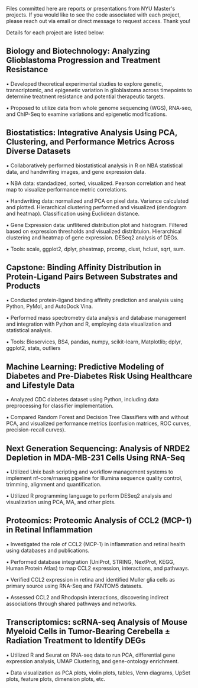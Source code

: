 Files committed here are reports or presentations from NYU Master's projects. If you would like to see the code associated with each project, please reach out via email or direct message to request access. Thank you!

Details for each project are listed below:

## Biology and Biotechnology: Analyzing Glioblastoma Progression and Treatment Resistance
▪	Developed theoretical experimental studies to explore genetic, transcriptomic, and epigenetic variation in glioblastoma across timepoints to determine treatment resistance and potential therapeutic targets.

▪	Proposed to utilize data from whole genome sequencing (WGS), RNA-seq, and ChIP-Seq to examine variations and epigenetic modifications. 

## Biostatistics: Integrative Analysis Using PCA, Clustering, and Performance Metrics Across Diverse Datasets
▪	Collaboratively performed biostatistical analysis in R on NBA statistical data, and handwriting images, and gene expression data. 

▪	NBA data: standadized, sorted, visualized. Pearson correlation and heat map to visualize performance metric correlations.

▪	Handwriting data: normalized and PCA on pixel data. Variance calculated and plotted. Hierarchical clustering performed and visualized (dendogram and heatmap). Classification using Euclidean distance.

▪	Gene Expression data: unflitered distribution plot and histogram. Filtered based on expression thresholds and visualized distribtuion. Hierarchical clustering and heatmap of gene expression. DESeq2 analysis of DEGs.

▪	 Tools: scale, ggplot2, dplyr, pheatmap, prcomp, clust, hclust, sqrt, sum.

## Capstone: Binding Affinity Distribution in Protein-Ligand Pairs Between Substrates and Products
▪	Conducted protein-ligand binding affinity prediction and analysis using Python, PyMol, and AutoDock Vina.

▪	Performed mass spectrometry data analysis and database management and integration with Python and R, employing data visualization and statistical analysis.

▪	Tools: Bioservices, BS4, pandas, numpy, scikit-learn, Matplotlib; dplyr, ggplot2, stats, outliers

## Machine Learning: Predictive Modeling of Diabetes and Pre-Diabetes Risk Using Healthcare and Lifestyle Data
▪	Analyzed CDC diabetes dataset using Python, including data preprocessing for classifier implementation.  

▪	Compared Random Forest and Decision Tree Classifiers with and without PCA, and visualized performance metrics (confusion matrices, ROC curves, precision-recall curves).

## Next Generation Sequencing: Analysis of NRDE2 Depletion in MDA-MB-231 Cells Using RNA-Seq
▪	Utilized Unix bash scripting and workflow management systems to implement nf-core/rnaseq pipeline for Illumina sequence quality control, trimming, alignment and quantification.

▪	Utilized R programming language to perform DESeq2 analysis and visualization using PCA, MA, and other plots.

## Proteomics: Proteomic Analysis of CCL2 (MCP-1) in Retinal Inflammation
▪	Investigated the role of CCL2 (MCP-1) in inflammation and retinal health using databases and publications.

▪	Performed database integration (UniProt, STRING, NextProt, KEGG, Human Protein Atlas) to map CCL2 expression, interactions, and pathways. 

▪	Verified CCL2 expression in retina and identified Muller glia cells as primary source using RNA-Seq and FANTOM5 datasets.

▪	Assessed CCL2 and Rhodopsin interactions, discovering indirect associations through shared pathways and networks.

## Transcriptomics: scRNA-seq Analysis of Mouse Myeloid Cells in Tumor-Bearing Cerebella ± Radiation Treatment to Identify DEGs
▪	Utilized R and Seurat on RNA-seq data to run PCA, differential gene expression analysis, UMAP Clustering, and gene-ontology enrichment. 

▪	Data visualization as PCA plots, violin plots, tables, Venn diagrams, UpSet plots, feature plots, dimension plots, etc.
